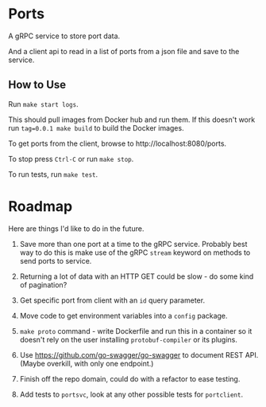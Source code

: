 # Ports

A gRPC service to store port data.

And a client api to read in a list of ports from a json file and save to the service.

## How to Use

Run `make start logs`.

This should pull images from Docker hub and run them. If this doesn't work run `tag=0.0.1 make build` to build the Docker images.

To get ports from the client, browse to http://localhost:8080/ports.

To stop press `Ctrl-C` or run `make stop`.

To run tests, run `make test`.

# Roadmap

Here are things I'd like to do in the future.

1. Save more than one port at a time to the gRPC service. Probably best way to do this is make use of the gRPC `stream` keyword on methods to send ports to service.

2. Returning a lot of data with an HTTP GET could be slow - do some kind of pagination?

3. Get specific port from client with an `id` query parameter.

4. Move code to get environment variables into a `config` package.

5. `make proto` command - write Dockerfile and run this in a container so it doesn't rely on the user installing `protobuf-compiler` or its plugins.

6. Use https://github.com/go-swagger/go-swagger to document REST API. (Maybe overkill, with only one endpoint.)

7. Finish off the repo domain, could do with a refactor to ease testing.

8. Add tests to `portsvc`, look at any other possible tests for `portclient`.

